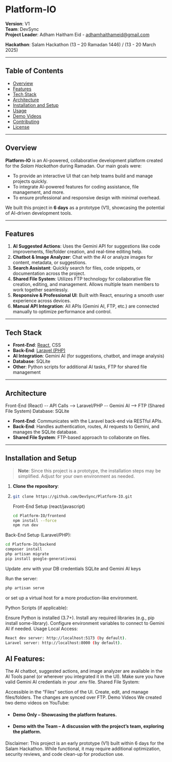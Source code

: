 # Platform-IO

**Version**: V1  
**Team**: DevSync  
**Project Leader**: Adham Haitham Eid - adhamhaithameid@gmail.com

**Hackathon**: Salam Hackathon (13 – 20 Ramadan 1446) / (13 - 20 March 2025)

---

## Table of Contents
- [Overview](#overview)
- [Features](#features)
- [Tech Stack](#tech-stack)
- [Architecture](#architecture)
- [Installation and Setup](#installation-and-setup)
- [Usage](#usage)
- [Demo Videos](#demo-videos)
- [Contributing](#contributing)
- [License](#license)

---

## Overview
**Platform-IO** is an AI-powered, collaborative development platform created for the *Salam Hackathon* during Ramadan. Our main goals were:
- To provide an interactive UI that can help teams build and manage projects quickly.
- To integrate AI-powered features for coding assistance, file management, and more.
- To ensure professional and responsive design with minimal overhead.

We built this project in **6 days** as a prototype (V1), showcasing the potential of AI-driven development tools.

---

## Features
1. **AI Suggested Actions**: Uses the Gemini API for suggestions like code improvements, file/folder creation, and real-time editing help.
2. **Chatbot & Image Analyzer**: Chat with the AI or analyze images for content, metadata, or suggestions.
3. **Search Assistant**: Quickly search for files, code snippets, or documentation across the project.
4. **Shared File System**: Utilizes FTP technology for collaborative file creation, editing, and management. Allows multiple team members to work together seamlessly.
5. **Responsive & Professional UI**: Built with React, ensuring a smooth user experience across devices.
6. **Manual API Integration**: All APIs (Gemini AI, FTP, etc.) are connected manually to optimize performance and control.

---

## Tech Stack
- **Front-End**: [React](https://reactjs.org/), CSS
- **Back-End**: [Laravel (PHP)](https://laravel.com/)
- **AI Integration**: Gemini AI (for suggestions, chatbot, and image analysis)
- **Database**: SQLite
- **Other**: Python scripts for additional AI tasks, FTP for shared file management

---

## Architecture
Front-End (React) -- API Calls --> Laravel/PHP -- Gemini AI --> FTP (Shared File System) Database: SQLite

- **Front-End**: Communicates with the Laravel back-end via RESTful APIs.
- **Back-End**: Handles authentication, routes, AI requests to Gemini, and manages the SQLite database.
- **Shared File System**: FTP-based approach to collaborate on files.

---

## Installation and Setup

> **Note**: Since this project is a prototype, the installation steps may be simplified. Adjust for your own environment as needed.

1. **Clone the repository**:

2. ```bash
   git clone https://github.com/DevSync/Platform-IO.git
   ```
   Front-End Setup (react/javascript)
   ```bash
   cd Platform-IO/frontend
   npm install --force
   npm run dev
    ```

Back-End Setup (Laravel/PHP):

```bash
cd Platform-IO/backend
composer install
php artisan migrate
pip install google-generativeai
```

Update .env with your DB credentials SQLite and Gemini AI keys

Run the server:

```bash
php artisan serve
```
or set up a virtual host for a more production-like environment.

Python Scripts (if applicable):

Ensure Python is installed (3.7+).
Install any required libraries (e.g., pip install some-library).
Configure environment variables to connect to Gemini AI if needed.
Usage
Local Access:
```bash
React dev server: http://localhost:5173 (by default).
Laravel server: http://localhost:8000 (by default).
```
## AI Features:

The AI chatbot, suggested actions, and image analyzer are available in the AI Tools panel (or wherever you integrated it in the UI).
Make sure you have valid Gemini AI credentials in your .env file.
Shared File System:

Accessible in the “Files” section of the UI.
Create, edit, and manage files/folders. The changes are synced over FTP.
Demo Videos
We created two demo videos on YouTube:

* #### Demo Only – Showcasing the platform features.

* #### Demo with the Team – A discussion with the project’s team, exploring the platform.

Disclaimer: This project is an early prototype (V1) built within 6 days for the Salam Hackathon. While functional, it may require additional optimization, security reviews, and code clean-up for production use.
